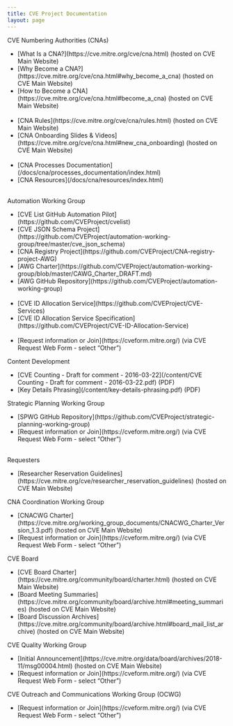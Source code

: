 ```yaml
---
title: CVE Project Documentation
layout: page
---
```


<div class="row">
  
  <div class="col-md-6">
    <div class="panel panel-default">
      <div class="panel-heading">
        <div class="panel-title">CVE Numbering Authorities (CNAs)</div>
      </div>
      <div class="panel-body">
       <ul>
         <li markdown="span">[What Is a CNA?](https://cve.mitre.org/cve/cna.html) (hosted on CVE Main Website)</li>
         <li markdown="span">[Why Become a CNA?](https://cve.mitre.org/cve/cna.html#why_become_a_cna) (hosted on CVE Main Website)</li> 
         <li markdown="span">[How to Become a CNA](https://cve.mitre.org/cve/cna.html#become_a_cna) (hosted on CVE Main Website)</li>
         <br>
         <li markdown="span">[CNA Rules](https://cve.mitre.org/cve/cna/rules.html) (hosted on CVE Main Website)</li> 
         <li markdown="span">[CNA Onboarding Slides & Videos](https://cve.mitre.org/cve/cna.html#new_cna_onboarding) (hosted on CVE Main Website)</li>
         <br>
         <li markdown="span">[CNA Processes Documentation](/docs/cna/processes_documentation/index.html)</li>
         <li markdown="span">[CNA Resources](/docs/cna/resources/index.html)</li>         
       </ul>
       <br>
      </div>
    </div>
  </div>

  <div class="col-md-6">
    <div class="panel panel-default">
      <div class="panel-heading">
        <div class="panel-title">Automation Working Group</div>
      </div>
      <div class="panel-body">
       <ul>
         <li markdown="span">[CVE List GitHub Automation Pilot](https://github.com/CVEProject/cvelist)</li>
         <li markdown="span">[CVE JSON Schema Project](https://github.com/CVEProject/automation-working-group/tree/master/cve_json_schema)</li>
         <li markdown="span">[CNA Registry Project](https://github.com/CVEProject/CNA-registry-project-AWG)</li>
         <li markdown="span">[AWG Charter](https://github.com/CVEProject/automation-working-group/blob/master/CAWG_Charter_DRAFT.md)</li>        
         <li markdown="span">[AWG GitHub Repository](https://github.com/CVEProject/automation-working-group)</li>
         <br>
         <li markdown="span">[CVE ID Allocation Service](https://github.com/CVEProject/CVE-Services)</li>
         <li markdown="span">[CVE ID Allocation Service Specification](https://github.com/CVEProject/CVE-ID-Allocation-Service)</li>
         <br>
         <li markdown="span">[Request information or Join](https://cveform.mitre.org/) (via CVE Request Web Form - select “Other”)</li>
      </ul>
      </div>
    </div>
  </div>
  
  </div>
  
  <div class="col-md-6">
    <div class="panel panel-default">
      <div class="panel-heading">
        <div class="panel-title">Content Development</div>
      </div>
      <div class="panel-body">
        <ul>
          <li markdown="span">[CVE Counting - Draft for comment - 2016-03-22](/content/CVE Counting - Draft for comment - 2016-03-22.pdf) (PDF)</li>
          <li markdown="span">[Key Details Phrasing](/content/key-details-phrasing.pdf) (PDF)</li>
        </ul>
      </div>
    </div>
  </div>

  <div class="col-md-6">
    <div class="panel panel-default">
      <div class="panel-heading">
        <div class="panel-title">Strategic Planning Working Group</div>
      </div>
      <div class="panel-body">
        <ul>
          <li markdown="span">[SPWG GitHub Repository](https://github.com/CVEProject/strategic-planning-working-group)</li>
          <li markdown="span">[Request information or Join](https://cveform.mitre.org/) (via CVE Request Web Form - select “Other”)</li>
        </ul>
        <br>
      </div>
    </div>
  </div>

<div class="row">

  <div class="col-md-6">
    <div class="panel panel-default">
      <div class="panel-heading">
        <div class="panel-title">Requesters</div>
      </div>
      <div class="panel-body">
        <ul>
          <li markdown="span">[Researcher Reservation Guidelines](https://cve.mitre.org/cve/researcher_reservation_guidelines) (hosted on CVE Main Website)</li>
        </ul>
      </div>
    </div>
  </div>

  <div class="col-md-6">
    <div class="panel panel-default">
      <div class="panel-heading">
        <div class="panel-title">CNA Coordination Working Group</div>
      </div>
      <div class="panel-body">
       <ul>
         <li markdown="span">[CNACWG Charter](https://cve.mitre.org/working_group_documents/CNACWG_Charter_Version_1.3.pdf) (hosted on CVE Main Website)</li>     
         <li markdown="span">[Request information or Join](https://cveform.mitre.org/) (via CVE Request Web Form - select “Other”)</li>
       </ul>
      </div>
    </div>
  </div>

 <div class="col-md-6">
    <div class="panel panel-default">
      <div class="panel-heading">
        <div class="panel-title">CVE Board</div>
      </div>
      <div class="panel-body">
        <ul>
           <li markdown="span">[CVE Board Charter](https://cve.mitre.org/community/board/charter.html) (hosted on CVE Main Website)</li> 
           <li markdown="span">[Board Meeting Summaries](https://cve.mitre.org/community/board/archive.html#meeting_summaries) (hosted on CVE Main Website)</li> 
           <li markdown="span">[Board Discussion Archives](https://cve.mitre.org/community/board/archive.html#board_mail_list_archive) (hosted on CVE Main Website)</li> 
       </ul>
      </div>
    </div>
  </div>

  <div class="col-md-6">
    <div class="panel panel-default">
      <div class="panel-heading">
        <div class="panel-title">CVE Quality Working Group</div>
      </div>
      <div class="panel-body">
       <ul>
         <li markdown="span">[Initial Announcement](https://cve.mitre.org/data/board/archives/2018-11/msg00004.html) (hosted on CVE Main Website)</li>
         <li markdown="span">[Request information or Join](https://cveform.mitre.org/) (via CVE Request Web Form - select “Other”)</li>
       </ul>
      </div>
    </div>
  </div>


<div class="row">
  
   <div class="col-md-6">
    <div>
      <div>
        <div> 
         <div>
      </div>
    </div>
  </div>
  </div>
 </div>      
  
  <div class="col-md-6">
    <div class="panel panel-default">
      <div class="panel-heading">
        <div class="panel-title">CVE Outreach and Communications Working Group (OCWG)</div>
      </div>
      <div class="panel-body">
       <ul>
         <li markdown="span">[Request information or Join](https://cveform.mitre.org/) (via CVE Request Web Form - select “Other”)</li>
       </ul>
      </div>
    </div>
  </div>
 </div>
 
</div>
